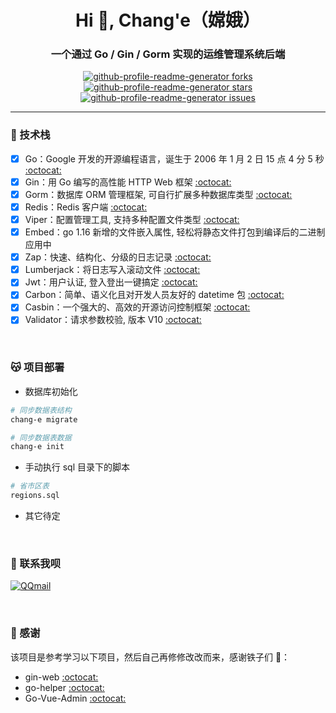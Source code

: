 <h1 align="center">Hi 🥳, Chang'e（嫦娥）</h1>
<h3 align="center">一个通过 Go / Gin / Gorm 实现的运维管理系统后端</h3>
<p align="center">
<a href="https://github.com/goer3/chang-e/fork" target="blank">
<img src="https://img.shields.io/github/forks/goer3/chang-e?style=flat-square" alt="github-profile-readme-generator forks"/>
</a>
<a href="https://github.com/goer3/chang-e/stargazers" target="blank">
<img src="https://img.shields.io/github/stars/goer3/chang-e?style=flat-square" alt="github-profile-readme-generator stars"/>
</a>
<a href="https://github.com/goer3/chang-e/issues" target="blank">
<img src="https://img.shields.io/github/issues/goer3/chang-e?style=flat-square" alt="github-profile-readme-generator issues"/>
</a>
</p>

<hr>


### 🤔 技术栈

- [x] Go：Google 开发的开源编程语言，诞生于 2006 年 1 月 2 日 15 点 4 分 5 秒 [:octocat:](https://github.com/golang/go)
- [x] Gin：用 Go 编写的高性能 HTTP Web 框架 [:octocat:](https://github.com/gin-gonic/gin)
- [x] Gorm：数据库 ORM 管理框架, 可自行扩展多种数据库类型 [:octocat:](https://gorm.io/gorm)
- [x] Redis：Redis 客户端 [:octocat:](https://github.com/redis/go-redis)
- [x] Viper：配置管理工具, 支持多种配置文件类型 [:octocat:](https://github.com/spf13/viper)
- [x] Embed：go 1.16 新增的文件嵌入属性, 轻松将静态文件打包到编译后的二进制应用中
- [x] Zap：快速、结构化、分级的日志记录 [:octocat:](https://go.uber.org/zap)
- [x] Lumberjack：将日志写入滚动文件 [:octocat:](https://github.com/natefinch/lumberjack)
- [x] Jwt：用户认证, 登入登出一键搞定 [:octocat:](https://github.com/appleboy/gin-jwt)
- [x] Carbon：简单、语义化且对开发人员友好的 datetime 包 [:octocat:](https://github.com/golang-module/carbon)
- [x] Casbin：一个强大的、高效的开源访问控制框架 [:octocat:](https://casbin.org/zh/docs/overview)
- [x] Validator：请求参数校验, 版本 V10 [:octocat:](https://github.com/go-playground/validator)

<br>

### 😽 项目部署

* 数据库初始化

```bash
# 同步数据表结构
chang-e migrate

# 同步数据表数据
chang-e init
```

* 手动执行 sql 目录下的脚本

```bash
# 省市区表
regions.sql 
```

* 其它待定

<br>

### 💬 联系我呗

[![QQmail](https://img.shields.io/badge/-1214966109@qq.com-006bed?style=flat-square&logo=Gmail&logoColor=white&link=mailto:1214966109@qq.com)](mailto:1214966109@qq.com)

<br>

### 🎉 感谢

该项目是参考学习以下项目，然后自己再修修改改而来，感谢铁子们 🌹：

- gin-web [:octocat:](https://github.com/piupuer/gin-web)
- go-helper [:octocat:](https://github.com/piupuer/go-helper)
- Go-Vue-Admin [:octocat:](https://github.com/tanxi2019/Go-Vue-Admin)
